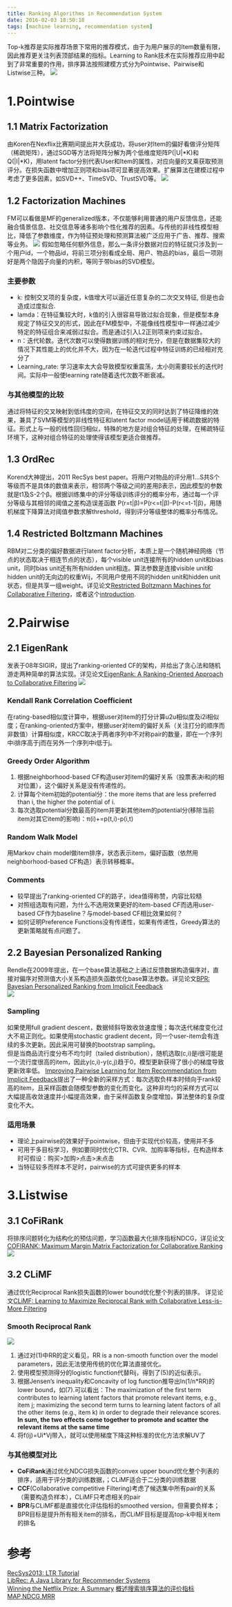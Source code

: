 ```yaml
---
title: Ranking Algorithms in Recommendation System
date: 2016-02-03 18:50:18
tags: [machine learning, recommendation system]
---
```

Top-k推荐是实际推荐场景下常用的推荐模式，由于为用户展示的Item数量有限，因此推荐更关注列表顶部结果的指标。Learning to Rank技术在实际推荐应用中起到了非常重要的作用，排序算法按照建模方式分为Pointwise、Pairwise和Listwise三种。 
![](/img/machine_learning/recommend_ranking.PNG) 
<!-- more -->
# 1.Pointwise
## 1.1 Matrix Factorization
由Koren在Nexflix比赛期间提出并大获成功，将user对Item的偏好看做评分矩阵（稀疏矩阵），通过SGD等方法将矩阵分解为两个低维度矩阵P(|U|\*K)和Q(|I|\*K)，用latent factor分别代表User和Item的属性，对应向量的叉乘获取预测评分。在损失函数中增加正则项和bias项可显著提高效果。扩展算法在建模过程中考虑了更多因素，如SVD++、TimeSVD、TrustSVD等。
![](/img/machine_learning/matrix_factorization.PNG) 

## 1.2 Factorization Machines
FM可以看做是MF的generalized版本，不仅能够利用普通的用户反馈信息，还能融合情景信息、社交信息等诸多影响个性化推荐的因素。与传统的非线性模型相比，降低了参数维度，作为特征预处理和预测算法被广泛应用于广告、推荐、搜索等业务。
![](/img/machine_learning/factorization_machine.PNG) 
假如忽略任何额外信息，那么一条评分数据对应的特征就只涉及到一个用户id，一个物品id，将前三项分别看成全局、用户、物品的bias，最后一项刚好是两个隐因子向量的内积，等同于带bias的SVD模型。
### 主要参数
- k: 控制交叉项的复杂度，k值增大可以逼近任意复杂的二次交叉特征, 但是也会造成过度拟合.
- lamda：在特征集较大时，k值的引入很容易导致过拟合现象，但是模型本身规定了特征交叉的形式，因此在FM模型中，不能像线性模型中一样通过减少特定的特征组合来减弱过拟合。而是通过引入L2正则项来约束过拟合。
- n：迭代轮数。迭代次数可以使得数据训练的相对充分，但是在数据集较大的情况下其性能上的优化并不大，因为在一轮迭代过程中特征训练的已经相对充分了
- Learning_rate: 学习速率太大会导致模型权重震荡，太小则需要较长的迭代时间。实际中一般使learning rate随着迭代次数不断衰减。

### 与其他模型的比较
通过将特征的交叉映射到低纬度的空间，在特征交叉的同时达到了特征降维的效果，兼具了SVM等模型的非线性特征和latent factor model适用于稀疏数据的特征。形式上与一般的线性回归相似，特殊的地方是对组合特征的处理，在稀疏特征环境下，这种对组合特征的处理使得该模型更适合做推荐。

## 1.3 OrdRec
Korend大神提出，2011 RecSys best paper。将用户对物品的评分用1…S共S个等级而不是具体的数值来表示，相邻两个等级之间的差用β表示，因此模型的参数就是t1及S-2个β。根据训练集中的评分等级训练评分的概率分布，通过每一个评分等级与其相邻的阈值之差构造误差函数 P(r=t|β)=P(r<=t|β)-P(r<=t-1|β)，用随机梯度下降算法对阈值参数求解threshold，得到评分等级整体的概率分布情况。

## 1.4 Restricted Boltzmann Machines
RBM对二分类的偏好数据进行latent factor分析，本质上是一个随机神经网络（节点的状态取决于相连节点的状态），每个visible unit连接所有的hidden unit和bias unit，同时bias unit还有所有hidden unit相连。算法参数是连接visible unit和hidden unit的无向边的权重Wij，不同用户使用不同的hidden unit和hidden unit状态，但是共享一组weight。详见论文[Restricted Boltzmann Machines for Collaborative Filtering](http://www.machinelearning.org/proceedings/icml2007/papers/407.pdf)，或者这个[introduction](http://blog.echen.me/2011/07/18/introduction-to-restricted-boltzmann-machines).


# 2.Pairwise
## 2.1 EigenRank
发表于08年SIGIR，提出了ranking-oriented CF的架构，并给出了贪心法和随机游走两种简单的算法实现。详见论文[EigenRank: A Ranking-Oriented Approach to Collaborative Filtering](http://www.cs.ust.hk/~qyang/Docs/2008/SIGIR297-liu.pdf)
![](/img/machine_learning/EigenRank.PNG) 
### Kendall Rank Correlation Coefficient
在rating-based相似度计算中，根据user对item的打分计算u2u相似度及i2i相似度；在ranking-oriented方案中，根据user对item的偏好关系（关注打分的顺序而非数值）计算相似度，KRCC取决于两者序列中不对称pair的数量，即在一个序列中i排序高于j而在另外一个序列中i低于j。

### Greedy Order Algorithm
1. 根据neighborhood-based CF构造user对item的偏好关系（投票表决i和j的相对位置），这个偏好关系是没有传递性的。
2. 计算每个item初始的potential分：the more items that are less preferred than i, the higher the potential of i.
3. 每次选取potential分数最高的item并更新其他item的potential分(移除当前item对其它item的影响)：π(i)+=p(t,i)-p(i,t) 

### Random Walk Model
用Markov chain model做item排序，状态表示item，偏好函数（依然用neighborhood-based CF构造）表示转移概率。 

### Comments
- 较早提出了ranking-oriented CF的路子，idea值得称赞，内容比较糙
- 对照组选取有问题，为什么不选用效果更好的item-based CF而选用user-based CF作为baseline？与model-based CF相比效果如何？
- 如何证明Preference Functions没有传递性，如果有传递性，Greedy算法的更新策略就有点问题了。

## 2.2 Bayesian Personalized Ranking
Rendle在2009年提出，在一个base算法基础之上通过反馈数据构造偏序对，直接对偏序对预测值大小关系构造损失函数优化base算法参数。详见论文[BPR: Bayesian Personalized Ranking from Implicit Feedback](http://www.ismll.uni-hildesheim.de/pub/pdfs/Rendle_et_al2009-Bayesian_Personalized_Ranking.pdf)  
![](/img/machine_learning/BPR_OPT.PNG)  
### Sampling
如果使用full gradient descent，数据倾斜导致收敛速度慢；每次迭代梯度变化过大不易正则化。如果使用stochastic gradient decent，同一个user-item会有连续的多次更新。因此采用可替换的bootstrap sampling。  
但是当商品流行度分布不均匀时（tailed distribution），随机选取(c,i)是i很可能是一个流行度很高的item，因此y(c,i)-y(c,j)趋于0，模型更新获得了很小的梯度导致更新效率低。
[Improving Pairwise Learning for Item Recommendation from Implicit Feedback](http://webia.lip6.fr/~gallinar/gallinari/uploads/Teaching/WSDM2014-rendle.pdf)提出了一种全新的采样方式：每次选取负样本时倾向于rank较高的item，且采样函数会随模型参数的变化而变化。这种非均匀的采样方式可以大幅提高收敛速度并小幅提高效果，由于采样函数复杂度增加，算法整体的复杂度变化不大。 
### 适用场景
+ 理论上pairwise的效果好于pointwise，但由于实现代价较高，使用并不多
+ 可用于多目标学习，例如要同时优化CTR、CVR、加购率等指标，在构造样本时可假设：购买>加购>点击>未点击
+ 当特征较多而样本不足时，pairwise的方式可提供更多的样本


# 3.Listwise
## 3.1 CoFiRank
将排序问题转化为结构化的预估问题，学习函数最大化排序指标NDCG，详见论文[COFIRANK: Maximum Margin Matrix Factorization for Collaborative Ranking](http://papers.nips.cc/paper/3359-cofi-rank-maximum-margin-matrix-factorization-for-collaborative-ranking.pdf) 
![](/img/machine_learning/cofirank.PNG)

## 3.2 CLiMF
通过优化Reciprocal Rank损失函数的lower bound优化整个列表的排序。 详见论文[CLiMF: Learning to Maximize Reciprocal Rank with Collaborative Less-is-More Filtering](http://www.ci.tuwien.ac.at/~alexis/Publications_files/climf-recsys12.pdf)
### Smooth Reciprocal Rank
![](/img/machine_learning/climf_proof.PNG)
1. 通过对(1)中RR的定义看见，RR is a non-smooth function over the model parameters，因此无法使用传统的优化算法直接优化。
2. 使用模型预测得分的logistic function代替Rij，得到了(5)的近似表示。
3. 根据Jensen’s inequality和Concavity of log function推导出ln(1/n\*RR)的lower bound，如(7).可以看出：The maximization of the first term contributes to learning latent factors that promote relevant items, e.g., item j; maximizing the second term turns to learning latent factors of all the other items (e.g., item k) in order to degrade their relevance scores. **In sum, the two effects come together to promote and scatter the relevant items at the same time**
4. 将f(ij)=Ui\*Vj带入，就可以使用梯度下降这种标准的优化方法求解UV了

### 与其他模型对比
- **CoFiRank**通过优化NDCG损失函数的convex upper bound优化整个列表的排序，适用于评分类的训练数据，；CLiMF适合于二分类的训练数据
- **CCF**(Collaborative competitive Filtering)考虑了候选集中所有pair的关系（需要构造负样本），CLiMF只考虑相关的pair
- **BPR**与CLiMF都是直接优化评估指标的smoothed version，但需要负样本；BPR目标是提升所有相关item的排名，而CLiMF目标是提高top-k中相关item的排名


# 参考
[RecSys2013: LTR Tutorial](http://www.slideshare.net/kerveros99/learning-to-rank-for-recommender-system-tutorial-acm-recsys-2013)   
[LibRec: A Java Library for Recommender Systems](http://www.librec.net)  
[Winning the Netflix Prize: A Summary](http://blog.echen.me/2011/10/24/winning-the-netflix-prize-a-summary/) 
[概述搜索排序算法的评价指标MAP,NDCG,MRR](http://eletva.com/tower/?p=159)
